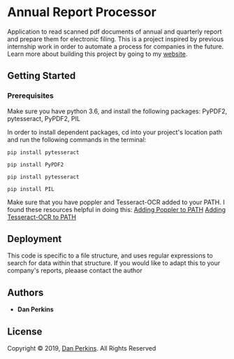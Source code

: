 # Annual Report Processor

Application to read scanned pdf documents of annual and quarterly report and prepare them for electronic filing. This is a project inspired by previous internship work in order to automate a process for companies in the future. Learn more about building this project by going to my [website](http://people.virginia.edu/~dgp3sy/python-processor.html).

## Getting Started
### Prerequisites

Make sure you have python 3.6, and install the following packages: PyPDF2, pytesseract, PyPDF2, PIL

In order to install dependent packages, cd into your project's location path and run the following commands in the terminal:
```
pip install pytesseract
```
```
pip install PyPDF2
```
```
pip install pytesseract
```
```
pip install PIL
```
Make sure that you have poppler and Tesseract-OCR added to your PATH. I found these resources helpful in doing this:
[Adding Poppler to PATH](https://github.com/QISKit/qiskit-terra/issues/586)
[Adding Tesseract-OCR to PATH](https://stackoverflow.com/questions/50951955/pytesseract-tesseractnotfound-error-tesseract-is-not-installed-or-its-not-i/53672281)

## Deployment

This code is specific to a file structure, and uses regular expressions to search for data within that structure. If you would like to adapt this to your company's reports, pleaase contact the author

## Authors

* **Dan Perkins**


## License

Copyright © 2019, [Dan Perkins](https://github.com/dgp3sy). All Rights Reserved

